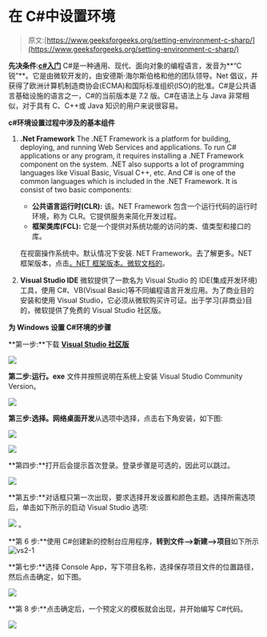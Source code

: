 # 在 C#中设置环境

> 原文:[https://www.geeksforgeeks.org/setting-environment-c-sharp/](https://www.geeksforgeeks.org/setting-environment-c-sharp/)

**先决条件**:**[c#入门](https://www.geeksforgeeks.org/introduction-to-c/)**
C#是一种通用、现代、面向对象的编程语言，发音为**“C 锐”**。它是由微软开发的，由安德斯·海尔斯伯格和他的团队领导。Net 倡议，并获得了欧洲计算机制造商协会(ECMA)和国际标准组织(ISO)的批准。C#是公共语言基础设施的语言之一，C#的当前版本是 7.2 版。C#在语法上与 Java 非常相似，对于具有 C、C++或 Java 知识的用户来说很容易。

**c#环境设置过程中涉及的基本组件**

1.  **.Net Framework**
    The .NET Framework is a platform for building, deploying, and running Web Services and applications. To run C# applications or any program, it requires installing a .NET Framework component on the system. .NET also supports a lot of programming languages like Visual Basic, Visual C++, etc. And C# is one of the common languages which is included in the .NET Framework. It is consist of two basic components:
    *   **公共语言运行时(CLR):** 该。NET Framework 包含一个运行代码的运行时环境，称为 CLR。它提供服务来简化开发过程。
    *   **框架类库(FCL):** 它是一个提供对系统功能的访问的类、值类型和接口的库。

    在视窗操作系统中。默认情况下安装. NET Framework。去了解更多。NET 框架版本，点击[。NET 框架版本。微软文档的](https://docs.microsoft.com/en-us/dotnet/framework/migration-guide/versions-and-dependencies)。

2.  **Visual Studio IDE**
    微软提供了一款名为 Visual Studio 的 IDE(集成开发环境)工具，使用 C#、VB(Visual Basic)等不同编程语言开发应用。为了商业目的安装和使用 Visual Studio，它必须从微软购买许可证。出于学习(非商业)目的，微软提供了免费的 Visual Studio 社区版。

**为 Windows 设置 C#环境的步骤**

**第一步:**下载 **[**Visual Studio 社区版**](https://www.visualstudio.com/downloads/)**

[![](img/bc5745b81f73bf5074971180ab32c1af.png)](https://media.geeksforgeeks.org/wp-content/uploads/f1-1.jpg)

**第二步:**运行**。exe** 文件并按照说明在系统上安装 Visual Studio Community Version。

[![](img/b121171ed2cc76562e288f9df4621106.png)](https://media.geeksforgeeks.org/wp-content/uploads/2.1-1.jpg)

**第三步:**选择**。网络桌面开发**从选项中选择，点击右下角安装，如下图:

[![](img/e33e90a5baf9cb33a2495ce8eb5961a6.png)](https://media.geeksforgeeks.org/wp-content/uploads/111-3.jpg)

[![](img/737d1283e0664d54a7960ad960939d36.png)](https://media.geeksforgeeks.org/wp-content/uploads/1111-2.jpg)

**第四步:**打开后会提示首次登录。登录步骤是可选的，因此可以跳过。

[![](img/4391b4e0c2c8c9aba317be3513b9b2df.png)](https://media.geeksforgeeks.org/wp-content/uploads/skip.jpg)

**第五步:**对话框只第一次出现，要求选择开发设置和颜色主题。选择所需选项后，单击如下所示的启动 Visual Studio 选项:

[![](img/fd35454c21054fe4b7ee3907a29c0660.png)](https://media.geeksforgeeks.org/wp-content/uploads/start.jpg) 。

**第 6 步:**使用 C#创建新的控制台应用程序，**转到文件–>新建–>项目**如下所示
![vs2-1](img/6f5a5bd92ff8e80659641f8daed9cec5.png)

**第七步:**选择 Console App，写下项目名称，选择保存项目文件的位置路径，然后点击确定，如下图。

[![](img/52a010b1a54da36a7b61683df7957e58.png)](https://media.geeksforgeeks.org/wp-content/uploads/1-60.jpg)

**第 8 步:**点击确定后，一个预定义的模板就会出现，并开始编写 C#代码。

[![](img/49f2eda9b861dc4401c756cb2295f682.png)](https://media.geeksforgeeks.org/wp-content/uploads/2-51.jpg)